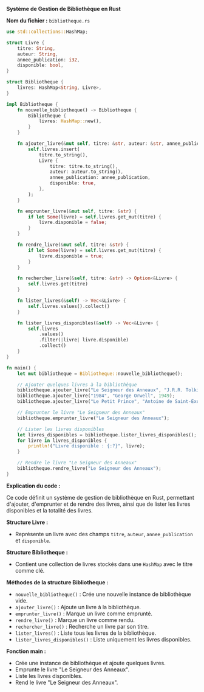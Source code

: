**Système de Gestion de Bibliothèque en Rust**

**Nom du fichier :** `bibliotheque.rs`

```rust
use std::collections::HashMap;

struct Livre {
    titre: String,
    auteur: String,
    annee_publication: i32,
    disponible: bool,
}

struct Bibliotheque {
    livres: HashMap<String, Livre>,
}

impl Bibliotheque {
    fn nouvelle_bibliotheque() -> Bibliotheque {
        Bibliotheque {
            livres: HashMap::new(),
        }
    }

    fn ajouter_livre(&mut self, titre: &str, auteur: &str, annee_publication: i32) {
        self.livres.insert(
            titre.to_string(),
            Livre {
                titre: titre.to_string(),
                auteur: auteur.to_string(),
                annee_publication: annee_publication,
                disponible: true,
            },
        );
    }

    fn emprunter_livre(&mut self, titre: &str) {
        if let Some(livre) = self.livres.get_mut(titre) {
            livre.disponible = false;
        }
    }

    fn rendre_livre(&mut self, titre: &str) {
        if let Some(livre) = self.livres.get_mut(titre) {
            livre.disponible = true;
        }
    }

    fn rechercher_livre(&self, titre: &str) -> Option<&Livre> {
        self.livres.get(titre)
    }

    fn lister_livres(&self) -> Vec<&Livre> {
        self.livres.values().collect()
    }

    fn lister_livres_disponibles(&self) -> Vec<&Livre> {
        self.livres
            .values()
            .filter(|livre| livre.disponible)
            .collect()
    }
}

fn main() {
    let mut bibliotheque = Bibliotheque::nouvelle_bibliotheque();

    // Ajouter quelques livres à la bibliothèque
    bibliotheque.ajouter_livre("Le Seigneur des Anneaux", "J.R.R. Tolkien", 1954);
    bibliotheque.ajouter_livre("1984", "George Orwell", 1949);
    bibliotheque.ajouter_livre("Le Petit Prince", "Antoine de Saint-Exupéry", 1943);

    // Emprunter le livre "Le Seigneur des Anneaux"
    bibliotheque.emprunter_livre("Le Seigneur des Anneaux");

    // Lister les livres disponibles
    let livres_disponibles = bibliotheque.lister_livres_disponibles();
    for livre in livres_disponibles {
        println!("Livre disponible : {:?}", livre);
    }

    // Rendre le livre "Le Seigneur des Anneaux"
    bibliotheque.rendre_livre("Le Seigneur des Anneaux");
}
```

**Explication du code :**

Ce code définit un système de gestion de bibliothèque en Rust, permettant d'ajouter, d'emprunter et de rendre des livres, ainsi que de lister les livres disponibles et la totalité des livres.

**Structure Livre :**
* Représente un livre avec des champs `titre`, `auteur`, `annee_publication` et `disponible`.

**Structure Bibliotheque :**
* Contient une collection de livres stockés dans une `HashMap` avec le titre comme clé.

**Méthodes de la structure Bibliotheque :**
* `nouvelle_bibliotheque()` : Crée une nouvelle instance de bibliothèque vide.
* `ajouter_livre()` : Ajoute un livre à la bibliothèque.
* `emprunter_livre()` : Marque un livre comme emprunté.
* `rendre_livre()` : Marque un livre comme rendu.
* `rechercher_livre()` : Recherche un livre par son titre.
* `lister_livres()` : Liste tous les livres de la bibliothèque.
* `lister_livres_disponibles()` : Liste uniquement les livres disponibles.

**Fonction main :**
* Crée une instance de bibliothèque et ajoute quelques livres.
* Emprunte le livre "Le Seigneur des Anneaux".
* Liste les livres disponibles.
* Rend le livre "Le Seigneur des Anneaux".